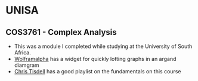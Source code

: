 # UNISA

## COS3761 - Complex Analysis
- This was a module I completed while studying at the University of South Africa.
- [Wolframalpha](https://www.wolframalpha.com/widgets/view.jsp?id=e304500d33049de636f2e6896f39d351) has a widget for quickly lotting graphs in an argand diamgram
- [Chris Tisdell](https://www.youtube.com/playlist?list=PLGCj8f6sgswm6oVMzqBbNXooFT43yqViP) has a good playlist on the fundamentals on this course
  
